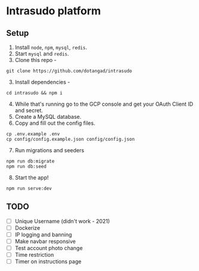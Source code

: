# Intrasudo platform

## Setup

1. Install `node`, `npm`, `mysql`, `redis`.
2. Start `mysql` and `redis`.
3. Clone this repo -

```
git clone https://github.com/dotangad/intrasudo
```

3. Install dependencies -

```
cd intrasudo && npm i
```

4. While that's running go to the GCP console and get your OAuth Client ID and secret.
5. Create a MySQL database.
6. Copy and fill out the config files.

```
cp .env.example .env
cp config/config.example.json config/config.json
```

7. Run migrations and seeders

```
npm run db:migrate
npm run db:seed
```

8. Start the app!

```
npm run serve:dev
```

## TODO

- [ ] Unique Username (didn't work - 2021)
- [ ] Dockerize
- [ ] IP logging and banning
- [ ] Make navbar responsive
- [ ] Test account photo change
- [ ] Time restriction
- [ ] Timer on instructions page

